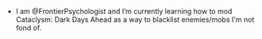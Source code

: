 - I am @FrontierPsychologist and I’m currently learning how to mod Cataclysm: Dark Days Ahead as a way to blacklist enemies/mobs I'm not fond of.

